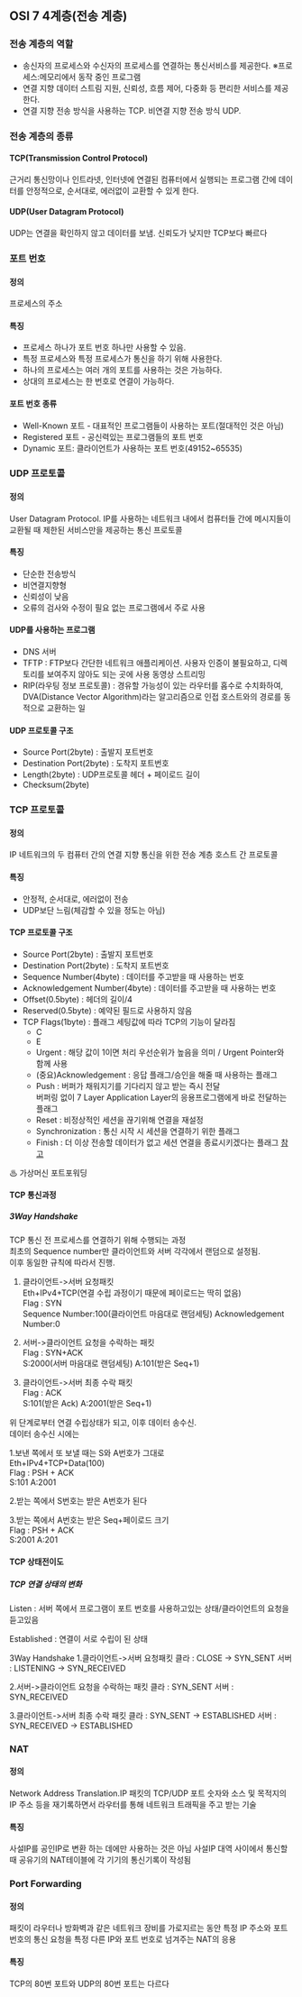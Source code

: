 ## OSI 7 4계층(전송 계층)
### 전송 계층의 역할
- 송신자의 프로세스와 수신자의 프로세스를 연결하는 통신서비스를 제공한다.
※프로세스:메모리에서 동작 중인 프로그램
- 연결 지향 데이터 스트림 지원, 신뢰성, 흐름 제어, 다중화 등 편리한 서비스를 제공한다.
- 연결 지향 전송 방식을 사용하는 TCP. 비연결 지향 전송 방식 UDP.


### 전송 계층의 종류
#### TCP(Transmission Control Protocol)  
근거리 통신망이나 인트라넷, 인터넷에 연결된 컴퓨터에서 실행되는 프로그램 간에 데이터를 안정적으로, 순서대로, 에러없이 교환할 수 있게 한다.

#### UDP(User Datagram Protocol) 
UDP는 연결을 확인하지 않고 데이터를 보냄. 신뢰도가 낮지만 TCP보다 빠르다



### 포트 번호

#### 정의
프로세스의 주소

#### 특징
- 프로세스 하나가 포트 번호 하나만 사용할 수 있음.
- 특정 프로세스와 특정 프로세스가 통신을 하기 위해 사용한다.
- 하나의 프로세스는 여러 개의 포트를 사용하는 것은 가능하다.
- 상대의 프로세스는 한 번호로 연결이 가능하다.

#### 포트 번호 종류

- Well-Known 포트 - 대표적인 프로그램들이 사용하는 포트(절대적인 것은 아님)
- Registered 포트 - 공신력있는 프로그램들의 포트 번호
- Dynamic 포트: 클라이언트가 사용하는 포트 번호(49152~65535)



### **UDP 프로토콜**
#### 정의
User Datagram Protocol. IP를 사용하는 네트워크 내에서 컴퓨터들 간에 메시지들이 교환될 때 제한된 서비스만을 제공하는 통신 프로토콜

#### 특징
- 단순한 전송방식
- 비연결지향형
- 신뢰성이 낮음
- 오류의 검사와 수정이 필요 없는 프로그램에서 주로 사용

#### UDP를 사용하는 프로그램
- DNS 서버 
- TFTP : FTP보다 간단한 네트워크 애플리케이션. 사용자 인증이 불필요하고, 디렉토리를 보여주지 않아도 되는 곳에 사용
동영상 스트리밍
- RIP(라우팅 정보 프로토콜) : 경유할 가능성이 있는 라우터를 홉수로 수치화하여, DVA(Distance Vector Algorithm)라는 알고리즘으로 인접 호스트와의 경로를 동적으로 교환하는 일

#### **UDP 프로토콜 구조**
- Source Port(2byte) : 출발지 포트번호
- Destination Port(2byte) : 도착지 포트번호
- Length(2byte) : UDP프로토콜 헤더 + 페이로드 길이
- Checksum(2byte) 


### **TCP 프로토콜**
#### 정의
IP 네트워크의 두 컴퓨터 간의 연결 지향 통신을 위한 전송 계층 호스트 간 프로토콜

#### 특징
- 안정적, 순서대로, 에러없이 전송
- UDP보단 느림(체감할 수 있을 정도는 아님)

#### **TCP 프로토콜 구조**
- Source Port(2byte) : 출발지 포트번호
- Destination Port(2byte) : 도착지 포트번호
- Sequence Number(4byte) : 데이터를 주고받을 때 사용하는 번호
- Acknowledgement Number(4byte) : 데이터를 주고받을 때 사용하는 번호
- Offset(0.5byte) : 헤더의 길이/4
- Reserved(0.5byte) : 예약된 필드로 사용하지 않음
- TCP Flags(1byte) : 플래그 세팅값에 따라 TCP의 기능이 달라짐
	* C 
	* E 
	* Urgent : 해당 값이 1이면 처리 우선순위가 높음을 의미 / Urgent Pointer와 함께 사용
	* (중요)Acknowledgement : 응답 플래그/승인을 해줄 때 사용하는 플래그 
	* Push :   버퍼가 채워지기를 기다리지 않고 받는 즉시 전달<br>버퍼링 없이 7 Layer Application Layer의 응용프로그램에게 바로 전달하는 플래그 
	* Reset : 비정상적인 세션을 끊기위해 연결을 재설정
	* Synchronization : 통신 시작 시 세션을 연결하기 위한 플래그 
	* Finish : 더 이상 전송할 데이터가 없고 세션 연결을 종료시키겠다는 플래그
[참고](https://hongpossible.tistory.com/entry/TCP-Flag%EB%9E%80)

♨ 가상머신 포트포워딩 



#### TCP 통신과정
##### 3Way Handshake
TCP 통신 전 프로세스를 연결하기 위해 수행되는 과정<br>
최초의 Sequence number만 클라이언트와 서버 각각에서 랜덤으로 설정됨.<br>
이후 동일한 규칙에 따라서 진행.

1. 클라이언트->서버 요청패킷<br>
	Eth+IPv4+TCP(연결 수립 과정이기 때문에 페이로드는 딱히 없음)<br>
	Flag : SYN<br>
	Sequence Number:100(클라이언트 마음대로 랜덤세팅) Acknowledgement Number:0


2. 서버->클라이언트 요청을 수락하는 패킷<br>
Flag : SYN+ACK<br>
S:2000(서버 마음대로 랜덤세팅) A:101(받은 Seq+1)<br>


3. 클라이언트->서버 최종 수락 패킷<br>
Flag : ACK<br>
S:101(받은 Ack) A:2001(받은 Seq+1)<br>


위 단계로부터 연결 수립상태가 되고, 이후 데이터 송수신.<br>
데이터 송수신 시에는


1.보낸 쪽에서 또 보낼 때는 S와 A번호가 그대로<br>
Eth+IPv4+TCP+Data(100)<br>
Flag : PSH + ACK<br>
S:101 A:2001


2.받는 쪽에서 S번호는 받은 A번호가 된다


3.받는 쪽에서 A번호는 받은 Seq+페이로드 크기<br>
Flag : PSH + ACK<br>
S:2001 A:201


#### TCP 상태전이도

##### TCP 연결 상태의 변화
Listen : 서버 쪽에서 프로그램이 포트 번호를 사용하고있는 상태/클라이언트의 요청을 듣고있음

Established : 연결이 서로 수립이 된 상태

3Way Handshake
1.클라이언트->서버 요청패킷
클라 : CLOSE -> SYN_SENT
서버 : LISTENING -> SYN_RECEIVED

2.서버->클라이언트 요청을 수락하는 패킷
클라 : SYN_SENT
서버 : SYN_RECEIVED

3.클라이언트->서버 최종 수락 패킷
클라 : SYN_SENT -> ESTABLISHED
서버 : SYN_RECEIVED -> ESTABLISHED



### **NAT**
#### 정의
Network Address Translation.IP 패킷의 TCP/UDP 포트 숫자와 소스 및 목적지의 IP 주소 등을 재기록하면서 라우터를 통해 네트워크 트래픽을 주고 받는 기술

#### 특징
사설IP를 공인IP로 변환 하는 데에만 사용하는 것은 아님
사설IP 대역 사이에서 통신할 때 공유기의 NAT테이블에 각 기기의 통신기록이 작성됨

### Port Forwarding  
#### 정의
패킷이 라우터나 방화벽과 같은 네트워크 장비를 가로지르는 동안 특정 IP 주소와 포트 번호의 통신 요청을 특정 다른 IP와 포트 번호로 넘겨주는 NAT의 응용

#### 특징
TCP의 80번 포트와 UDP의 80번 포트는 다르다
